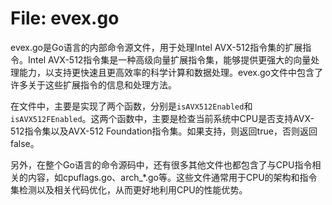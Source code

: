 # File: evex.go

evex.go是Go语言的内部命令源文件，用于处理Intel AVX-512指令集的扩展指令。Intel AVX-512指令集是一种高级向量扩展指令集，能够提供更强大的向量处理能力，以支持更快速且更高效率的科学计算和数据处理。evex.go文件中包含了许多关于这些扩展指令的信息和处理方法。

在文件中，主要是实现了两个函数，分别是`isAVX512Enabled`和`isAVX512FEnabled`。这两个函数中，主要是检查当前系统中CPU是否支持AVX-512指令集以及AVX-512 Foundation指令集。如果支持，则返回true，否则返回false。

另外，在整个Go语言的命令源码中，还有很多其他文件也都包含了与CPU指令相关的内容，如cpuflags.go、arch_*.go等。这些文件通常用于CPU的架构和指令集检测以及相关代码优化，从而更好地利用CPU的性能优势。

